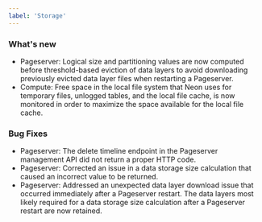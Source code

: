 ```yaml
---
label: 'Storage'
---
```


### What's new

- Pageserver: Logical size and partitioning values are now computed before threshold-based eviction of data layers to avoid downloading previously evicted data layer files when restarting a Pageserver.
- Compute: Free space in the local file system that Neon uses for temporary files, unlogged tables, and the local file cache, is now monitored in order to maximize the space available for the local file cache.

### Bug Fixes

- Pageserver: The delete timeline endpoint in the Pageserver management API did not return a proper HTTP code.
- Pageserver: Corrected an issue in a data storage size calculation that caused an incorrect value to be returned.
- Pageserver: Addressed an unexpected data layer download issue that occurred immediately after a Pageserver restart. The data layers most likely required for a data storage size calculation after a Pageserver restart are now retained.
